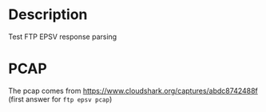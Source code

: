 # Description

Test FTP EPSV response parsing

# PCAP

The pcap comes from https://www.cloudshark.org/captures/abdc8742488f
(first answer for `ftp epsv pcap`)
